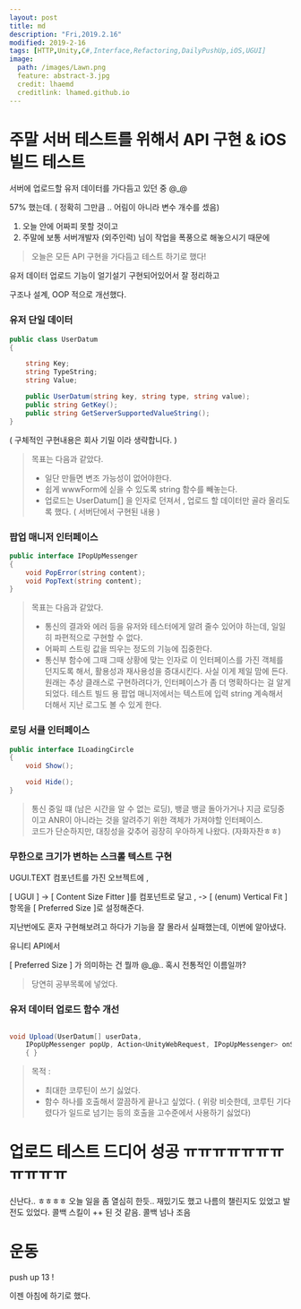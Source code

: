 ```yaml
---
layout: post
title: md
description: "Fri,2019.2.16"
modified: 2019-2-16
tags: [HTTP,Unity,C#,Interface,Refactoring,DailyPushUp,iOS,UGUI]
image:
  path: /images/Lawn.png
  feature: abstract-3.jpg
  credit: lhaemd
  creditlink: lhamed.github.io
---
```





# 주말 서버 테스트를 위해서 API 구현 & iOS 빌드 테스트 

서버에 업로드할 유저 데이터를 가다듬고 있던 중 @_@ 

57% 했는데. ( 정확히 그만큼 .. 어림이 아니라 변수 개수를 셌음)

1. 오늘 안에 어짜피 못할 것이고 
2. 주말에 보통 서버개발자 (외주인력) 님이 작업을 폭풍으로 해놓으시기 때문에 

> 오늘은 모든 API 구현을 가다듬고 테스트 하기로 했다!

유저 데이터 업로드 기능이 얼기설기 구현되어있어서 잘 정리하고 

구조나 설계, OOP 적으로 개선했다. 

### 유저 단일 데이터 
```csharp
public class UserDatum
{

    string Key;
    string TypeString;
    string Value;

    public UserDatum(string key, string type, string value);
    public string GetKey();
    public string GetServerSupportedValueString();  
}
 ```
 ( 구체적인 구현내용은 회사 기밀 이라 생략합니다. )
> 목표는 다음과 같았다. 
> - 일단 만들면 변조 가능성이 없어야한다. 
> - 쉽게 wwwForm에 싣을 수 있도록 string 함수를 빼놓는다. 
> - 업로드는 UserDatum[] 을 인자로 던져서 , 업로드 할 데이터만 골라 올리도록 했다. ( 서버단에서 구현된 내용 )

### 팝업 매니저 인터페이스
```csharp
public interface IPopUpMessenger
{
    void PopError(string content);
    void PopText(string content);
}
```
> 목표는 다음과 같았다.
> - 통신의 결과와 에러 등을 유저와 테스터에게 알려 줄수 있어야 하는데, 일일히 파편적으로 구현할 수 없다.
> - 어짜피 스트링 값을 띄우는 정도의 기능에 집중한다. 
> - 통신부 함수에 그때 그때 상황에 맞는 인자로 이 인터페이스를 가진 객체를 던지도록 해서, 활용성과 재사용성을 증대시킨다. 
사실 이게 제일 맘에 든다.  원래는 추상 클래스로 구현하려다가, 인터페이스가 좀 더 명확하다는 걸 알게 되었다. 
테스트 빌드 용 팝업 매니저에서는 텍스트에 입력 string 계속해서 더해서 지난 로그도 볼 수 있게 한다. 


### 로딩 서클 인터페이스 
```csharp
public interface ILoadingCircle
{
    void Show();

    void Hide();
}
 ```
 > 통신 중일 떄 (남은 시간을 알 수 없는 로딩), 뱅글 뱅글 돌아가거나 지금 로딩중이고 ANR이 아니라는 것을 알려주기 위한 객체가 가져야할 인터페이스.  
 > 코드가 단순하지만, 대칭성을 갖추어 굉장히 우아하게 나왔다. (자화자찬ㅎㅎ)

### 무한으로 크기가 변하는 스크롤 텍스트 구현 

UGUI.TEXT 컴포넌트를 가진 오브젝트에 ,

[ UGUI ] -> [ Content Size Fitter ]를 컴포넌트로 달고 , -> [ (enum) Vertical Fit ] 항목을 [ Preferred Size ]로 설정해준다. 

지난번에도 혼자 구현해보려고 하다가 기능을 잘 몰라서 실패했는데, 이번에 알아냈다. 

유니티 API에서

 [ Preferred Size ] 가 의미하는 건 뭘까 @_@.. 혹시 전통적인 이름일까? 
 
 > 당연히 공부목록에 넣었다. 

### 유저 데이터 업로드 함수 개선 
```csharp

void Upload(UserDatum[] userData,
    IPopUpMessenger popUp, Action<UnityWebRequest, IPopUpMessenger> onSendEvent)
    { }
 ```

> 목적 : 
> - 최대한 코루틴이 쓰기 싫었다. 
> - 함수 하나를 호출해서 깔끔하게 끝나고 싶었다. ( 위랑 비슷한데, 코루틴 기다렸다가 일드로 넘기는 등의 호출을 고수준에서 사용하기 싫었다)

# 업로드 테스트 드디어 성공 ㅠㅠㅠㅠㅠㅠㅠㅠㅠㅠㅠ
신난다..  ㅎㅎㅎㅎ 
오늘 일을 좀 열심히 한듯.. 재밌기도 했고 
나름의 챌린지도 있었고 발전도 있었다. 
콜백 스킬이 ++ 된 것 같음. 콜백 넘나 조음 


# 운동

push up 13 ! 

이젠 아침에 하기로 했다. 